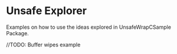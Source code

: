 #  Unsafe Explorer

Examples on how to use the ideas explored in UnsafeWrapCSample Package.

//TODO: Buffer wipes example
